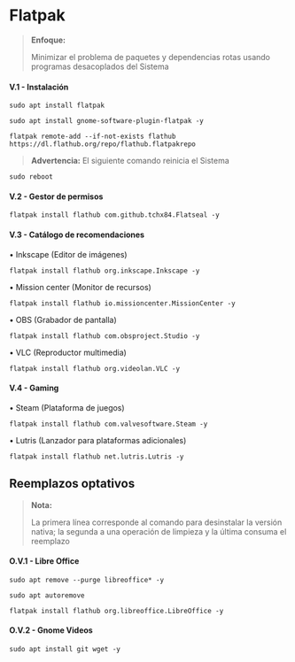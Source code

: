 # Flatpak

> **Enfoque:**
> <p> <p>
>  
> Minimizar el problema de paquetes y dependencias rotas usando programas desacoplados del Sistema 

#### V.1 - Instalación

~~~
sudo apt install flatpak
~~~

~~~
sudo apt install gnome-software-plugin-flatpak -y
~~~

~~~
flatpak remote-add --if-not-exists flathub https://dl.flathub.org/repo/flathub.flatpakrepo
~~~

> **Advertencia:** El siguiente comando reinicia el Sistema
~~~
sudo reboot
~~~


#### V.2 - Gestor de permisos

~~~
flatpak install flathub com.github.tchx84.Flatseal -y
~~~


#### V.3 - Catálogo de recomendaciones

• Inkscape (Editor de imágenes)
~~~
flatpak install flathub org.inkscape.Inkscape -y
~~~


• Mission center (Monitor de recursos)
~~~
flatpak install flathub io.missioncenter.MissionCenter -y
~~~


• OBS (Grabador de pantalla)
~~~
flatpak install flathub com.obsproject.Studio -y
~~~

• VLC (Reproductor multimedia)
~~~
flatpak install flathub org.videolan.VLC -y
~~~


#### V.4 - Gaming

• Steam (Plataforma de juegos)
~~~
flatpak install flathub com.valvesoftware.Steam -y
~~~

• Lutris (Lanzador para plataformas adicionales)
~~~
flatpak install flathub net.lutris.Lutris -y
~~~


## Reemplazos optativos

> **Nota:**
> <p> <p>
>  
> La primera línea corresponde al comando para desinstalar la versión nativa; la segunda a una operación de limpieza y la última consuma el reemplazo


#### O.V.1 - Libre Office

~~~
sudo apt remove --purge libreoffice* -y
~~~

~~~
sudo apt autoremove
~~~

~~~
flatpak install flathub org.libreoffice.LibreOffice -y
~~~

#### O.V.2 - Gnome Videos

~~~
sudo apt install git wget -y
~~~

